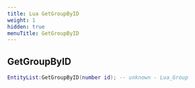 ```yaml
---
title: Lua GetGroupByID
weight: 1
hidden: true
menuTitle: GetGroupByID
---
```

## GetGroupByID
```lua
EntityList:GetGroupByID(number id); -- unknown - Lua_Group
```